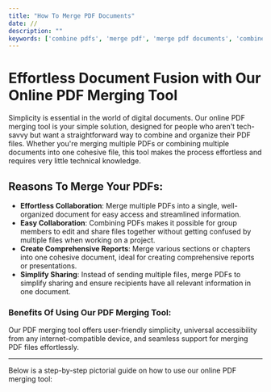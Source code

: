 ```yaml
---
title: "How To Merge PDF Documents"
date: //
description: ""
keywords: ['combine pdfs', 'merge pdf', 'merge pdf documents', 'combine several pdfs',' combine multiple pdfs']
---
```


# Effortless Document Fusion with Our Online PDF Merging Tool

Simplicity is essential in the world of digital documents. Our online PDF merging tool is your simple solution, designed for people who aren't tech-savvy but want a straightforward way to combine and organize their PDF files. Whether you're merging multiple PDFs or combining multiple documents into one cohesive file, this tool makes the process effortless and requires very little technical knowledge.

## Reasons To Merge Your PDFs:

* **Effortless Collaboration**: Merge multiple PDFs into a single, well-organized document for easy access and streamlined information.
* **Easy Collaboration**: Combining PDFs makes it possible for group members to edit and share files together without getting confused by multiple files when working on a project.
* **Create Comprehensive Reports**: Merge various sections or chapters into one cohesive document, ideal for creating comprehensive reports or presentations.
* **Simplify Sharing**: Instead of sending multiple files, merge PDFs to simplify sharing and ensure recipients have all relevant information in one document.

### Benefits Of Using Our PDF Merging Tool:

Our PDF merging tool offers user-friendly simplicity, universal accessibility from any internet-compatible device, and seamless support for merging PDF files effortlessly.

***

Below is a step-by-step pictorial guide on how to use our online PDF merging tool:

